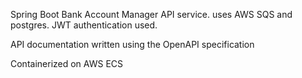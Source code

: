 Spring Boot Bank Account Manager API service. uses AWS SQS and postgres. JWT authentication used.

API documentation written using the OpenAPI specification

Containerized on AWS ECS
